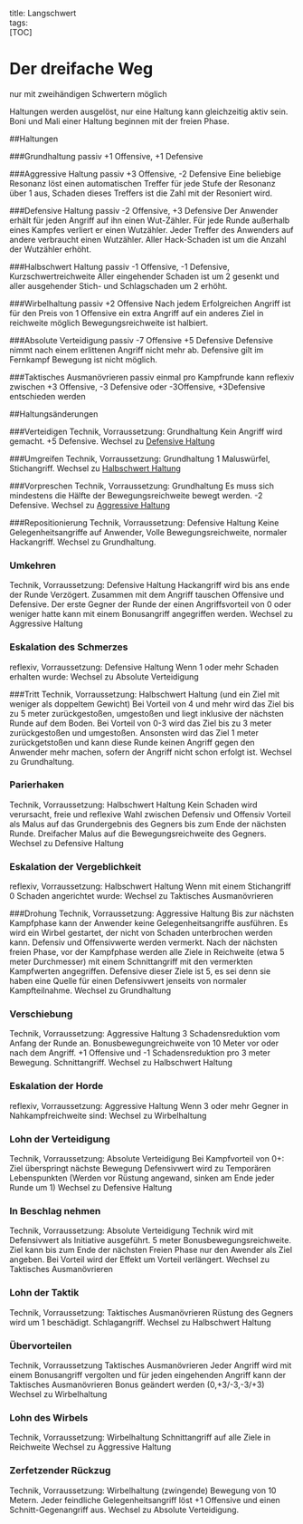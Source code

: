 title: Langschwert  
tags:   
[TOC] # Der dreifache Wegnur mit zweihändigen Schwertern möglichHaltungen werden ausgelöst, nur eine Haltung kann gleichzeitig aktiv sein. Boni und Mali einer Haltung beginnen mit der freien Phase.##Haltungen###Grundhaltungpassiv+1 Offensive, +1 Defensive###Aggressive Haltungpassiv+3 Offensive, -2 DefensiveEine beliebige Resonanz löst einen automatischen Treffer für jede Stufe der Resonanz über 1 aus, Schaden dieses Treffers ist die Zahl mit der Resoniert wird.###Defensive Haltungpassiv-2 Offensive, +3 DefensiveDer Anwender erhält für jeden Angriff auf ihn einen Wut-Zähler. Für jede Runde außerhalb eines Kampfes verliert er einen Wutzähler. Jeder Treffer des Anwenders auf andere verbraucht einen Wutzähler. Aller Hack-Schaden ist um die Anzahl der Wutzähler erhöht.###Halbschwert Haltungpassiv-1 Offensive, -1 Defensive, KurzschwertreichweiteAller eingehender Schaden ist um 2 gesenkt und aller ausgehender Stich- und Schlagschaden um 2 erhöht.###Wirbelhaltungpassiv+2 OffensiveNach jedem Erfolgreichen Angriff ist für den Preis von 1 Offensive ein extra Angriff auf ein anderes Ziel in reichweite möglichBewegungsreichweite ist halbiert.###Absolute Verteidigungpassiv-7 Offensive +5 DefensiveDefensive nimmt nach einem erlittenen Angriff nicht mehr ab.Defensive gilt im FernkampfBewegung ist nicht möglich.###Taktisches Ausmanövrierenpassiveinmal pro Kampfrunde kann reflexivzwischen +3 Offensive, -3 Defensive oder -3Offensive, +3Defensive entschieden werden##Haltungsänderungen###VerteidigenTechnik, Vorraussetzung: GrundhaltungKein Angriff wird gemacht. +5 Defensive. Wechsel zu [Defensive Haltung](longsword#defensivehaltung)###Umgreifen Technik, Vorraussetzung: Grundhaltung1 Maluswürfel, Stichangriff. Wechsel zu [Halbschwert Haltung](longsword#halbschwerthaltung)###VorpreschenTechnik, Vorraussetzung: GrundhaltungEs muss sich mindestens die Hälfte der Bewegungsreichweite bewegt werden. -2 Defensive. Wechsel zu [Aggressive Haltung](longsword#aggressivehaltung)###RepositionierungTechnik, Vorraussetzung: Defensive HaltungKeine Gelegenheitsangriffe auf Anwender, Volle Bewegungsreichweite, normaler Hackangriff.Wechsel zu Grundhaltung.### UmkehrenTechnik, Vorraussetzung: Defensive HaltungHackangriff wird bis ans ende der Runde Verzögert.Zusammen mit dem Angriff tauschen Offensive und Defensive.Der erste Gegner der Runde der einen Angriffsvorteil von 0 oder weniger hatte kann mit einem Bonusangriff angegriffen werden.Wechsel zu Aggressive Haltung### Eskalation des Schmerzesreflexiv, Vorraussetzung: Defensive HaltungWenn 1 oder mehr Schaden erhalten wurde:Wechsel zu Absolute Verteidigung###TrittTechnik, Vorraussetzung: Halbschwert Haltung (und ein Ziel mit weniger als doppeltem Gewicht)Bei Vorteil von 4 und mehr wird das Ziel bis zu 5 meter zurückgestoßen, umgestoßen und liegt inklusive der nächsten Runde auf dem Boden. Bei Vorteil von 0-3 wird das Ziel bis zu 3 meter zurückgestoßen und umgestoßen.Ansonsten wird das Ziel 1 meter zurückgetstoßen und kann diese Runde keinen Angriff gegen den Anwender mehr machen, sofern der Angriff nicht schon erfolgt ist.Wechsel zu Grundhaltung.### ParierhakenTechnik, Vorraussetzung: Halbschwert Haltung Kein Schaden wird verursacht, freie und reflexive Wahl zwischen Defensiv und Offensiv Vorteil als Malus auf das Grundergebnis des Gegners bis zum Ende der nächsten Runde. Dreifacher Malus auf die Bewegungsreichweite des Gegners.Wechsel zu Defensive Haltung### Eskalation der Vergeblichkeitreflexiv, Vorraussetzung: Halbschwert Haltung Wenn mit einem Stichangriff 0 Schaden angerichtet wurde:Wechsel zu Taktisches Ausmanövrieren###DrohungTechnik, Vorraussetzung: Aggressive HaltungBis zur nächsten Kampfphase kann der Anwender keine Gelegenheitsangriffe ausführen.Es wird ein Wirbel gestartet, der nicht von Schaden unterbrochen werden kann. Defensiv und Offensivwerte werden vermerkt. Nach der nächsten freien Phase, vor der Kampfphase werden alle Ziele in Reichweite (etwa 5 meter Durchmesser) mit einem Schnittangriff mit den vermerkten Kampfwerten angegriffen. Defensive dieser Ziele ist 5, es sei denn sie haben eine Quelle für einen Defensivwert jenseits von normaler Kampfteilnahme.Wechsel zu Grundhaltung### VerschiebungTechnik, Vorraussetzung: Aggressive Haltung3 Schadensreduktion vom Anfang der Runde an.Bonusbewegungreichweite von 10 Meter vor oder nach dem Angriff. +1 Offensive und -1 Schadensreduktion pro 3 meter Bewegung. Schnittangriff. Wechsel zu Halbschwert Haltung### Eskalation der Hordereflexiv, Vorraussetzung: Aggressive HaltungWenn 3 oder mehr Gegner in Nahkampfreichweite sind:Wechsel zu Wirbelhaltung### Lohn der VerteidigungTechnik, Vorraussetzung: Absolute VerteidigungBei Kampfvorteil von 0+: Ziel überspringt nächste BewegungDefensivwert wird zu Temporären Lebenspunkten (Werden vor Rüstung angewand, sinken am Ende jeder Runde um 1)Wechsel zu Defensive Haltung### In Beschlag nehmenTechnik, Vorraussetzung: Absolute VerteidigungTechnik wird mit Defensivwert als Initiative ausgeführt.5 meter Bonusbewegungsreichweite. Ziel kann bis zum Ende der nächsten Freien Phase nur den Awender als Ziel angeben.Bei Vorteil wird der Effekt um Vorteil verlängert.Wechsel zu Taktisches Ausmanövrieren### Lohn der TaktikTechnik, Vorraussetzung: Taktisches AusmanövrierenRüstung des Gegners wird um 1 beschädigt.Schlagangriff. Wechsel zu Halbschwert Haltung### ÜbervorteilenTechnik, Vorraussetzung Taktisches AusmanövrierenJeder Angriff wird mit einem Bonusangriff vergolten und für jeden eingehenden Angriff kann der Taktisches Ausmanövrieren Bonus geändert werden (0,+3/-3,-3/+3)Wechsel zu Wirbelhaltung### Lohn des WirbelsTechnik, Vorraussetzung: WirbelhaltungSchnittangriff auf alle Ziele in ReichweiteWechsel zu Aggressive Haltung### Zerfetzender RückzugTechnik, Vorraussetzung: Wirbelhaltung(zwingende) Bewegung von 10 Metern. Jeder feindliche Gelegenheitsangriff löst +1 Offensive und einen Schnitt-Gegenangriff aus.Wechsel zu Absolute Verteidigung.
